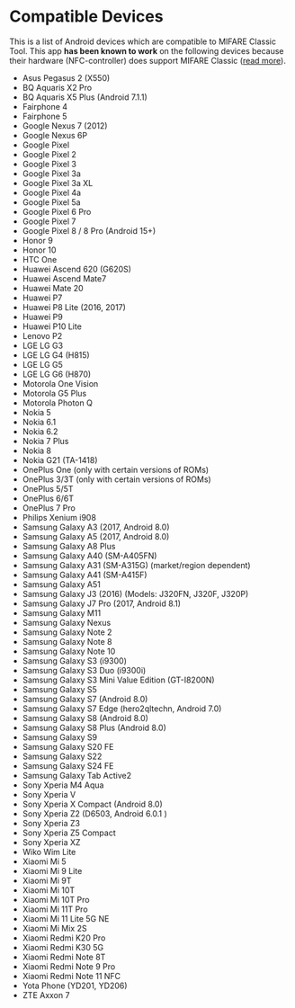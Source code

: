 Compatible Devices
====================

This is a list of Android devices which are compatible to MIFARE Classic Tool.
This app **has been known to work** on the following devices because their
hardware (NFC-controller) does support MIFARE Classic
([read more](https://github.com/ikarus23/MifareClassicTool/issues/1)).


* Asus Pegasus 2 (X550)
* BQ Aquaris X2 Pro
* BQ Aquaris X5 Plus (Android 7.1.1)
* Fairphone 4
* Fairphone 5
* Google Nexus 7 (2012)
* Google Nexus 6P
* Google Pixel
* Google Pixel 2
* Google Pixel 3
* Google Pixel 3a
* Google Pixel 3a XL
* Google Pixel 4a
* Google Pixel 5a
* Google Pixel 6 Pro
* Google Pixel 7
* Google Pixel 8 / 8 Pro (Android 15+)
* Honor 9
* Honor 10
* HTC One
* Huawei Ascend 620 (G620S)
* Huawei Ascend Mate7
* Huawei Mate 20
* Huawei P7
* Huawei P8 Lite (2016, 2017)
* Huawei P9
* Huawei P10 Lite
* Lenovo P2
* LGE LG G3
* LGE LG G4 (H815)
* LGE LG G5
* LGE LG G6 (H870)
* Motorola One Vision
* Motorola G5 Plus
* Motorola Photon Q
* Nokia 5
* Nokia 6.1
* Nokia 6.2
* Nokia 7 Plus
* Nokia 8
* Nokia G21 (TA-1418)
* OnePlus One (only with certain versions of ROMs)
* OnePlus 3/3T (only with certain versions of ROMs)
* OnePlus 5/5T
* OnePlus 6/6T
* OnePlus 7 Pro
* Philips Xenium i908
* Samsung Galaxy A3 (2017, Android 8.0)
* Samsung Galaxy A5 (2017, Android 8.0)
* Samsung Galaxy A8 Plus
* Samsung Galaxy A40 (SM-A405FN)
* Samsung Galaxy A31 (SM-A315G) (market/region dependent)
* Samsung Galaxy A41 (SM-A415F)
* Samsung Galaxy A51
* Samsung Galaxy J3 (2016) (Models: J320FN, J320F, J320P)
* Samsung Galaxy J7 Pro (2017, Android 8.1)
* Samsung Galaxy M11
* Samsung Galaxy Nexus
* Samsung Galaxy Note 2
* Samsung Galaxy Note 8
* Samsung Galaxy Note 10
* Samsung Galaxy S3 (i9300)
* Samsung Galaxy S3 Duo (i9300i)
* Samsung Galaxy S3 Mini Value Edition (GT-I8200N)
* Samsung Galaxy S5
* Samsung Galaxy S7 (Android 8.0)
* Samsung Galaxy S7 Edge (hero2qltechn, Android 7.0)
* Samsung Galaxy S8 (Android 8.0)
* Samsung Galaxy S8 Plus (Android 8.0)
* Samsung Galaxy S9
* Samsung Galaxy S20 FE
* Samsung Galaxy S22
* Samsung Galaxy S24 FE
* Samsung Galaxy Tab Active2
* Sony Xperia M4 Aqua
* Sony Xperia V
* Sony Xperia X Compact (Android 8.0)
* Sony Xperia Z2 (D6503, Android 6.0.1 )
* Sony Xperia Z3
* Sony Xperia Z5 Compact
* Sony Xperia XZ
* Wiko Wim Lite
* Xiaomi Mi 5
* Xiaomi Mi 9 Lite
* Xiaomi Mi 9T
* Xiaomi Mi 10T
* Xiaomi Mi 10T Pro
* Xiaomi Mi 11T Pro
* Xiaomi Mi 11 Lite 5G NE
* Xiaomi Mi Mix 2S
* Xiaomi Redmi K20 Pro
* Xiaomi Redmi K30 5G
* Xiaomi Redmi Note 8T
* Xiaomi Redmi Note 9 Pro
* Xiaomi Redmi Note 11 NFC
* Yota Phone (YD201, YD206)
* ZTE Axxon 7
